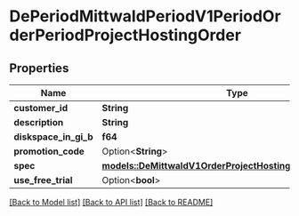 # DePeriodMittwaldPeriodV1PeriodOrderPeriodProjectHostingOrder

## Properties

Name | Type | Description | Notes
------------ | ------------- | ------------- | -------------
**customer_id** | **String** |  | 
**description** | **String** |  | 
**diskspace_in_gi_b** | **f64** |  | 
**promotion_code** | Option<**String**> |  | [optional]
**spec** | [**models::DeMittwaldV1OrderProjectHostingOrderPreviewSpec**](de_mittwald_v1_order_ProjectHostingOrderPreview_spec.md) |  | 
**use_free_trial** | Option<**bool**> |  | [optional]

[[Back to Model list]](../README.md#documentation-for-models) [[Back to API list]](../README.md#documentation-for-api-endpoints) [[Back to README]](../README.md)


